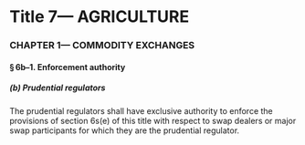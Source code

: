 
# Title 7— AGRICULTURE
### CHAPTER 1— COMMODITY EXCHANGES
#### § 6b–1. Enforcement authority
##### (b) Prudential regulators

The prudential regulators shall have exclusive authority to enforce the provisions of section 6s(e) of this title with respect to swap dealers or major swap participants for which they are the prudential regulator.
